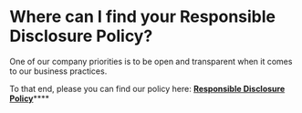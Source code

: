 # Where can I find your Responsible Disclosure Policy?

One of our company priorities is to be open and transparent when it comes to our business practices.&#x20;

To that end, please you can find our policy here: [**Responsible Disclosure Policy**](https://github.com/XRPL-Labs/XUMM-Issue-Tracker/blob/master/RESPONSIBLE-DISCLOSURE.md)****
